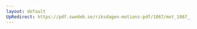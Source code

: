 ```yaml
---
layout: default
UpRedirect: https://pdf.swedeb.se/riksdagen-motions-pdf/1867/mot_1867__fk__00080.pdf
---
```

